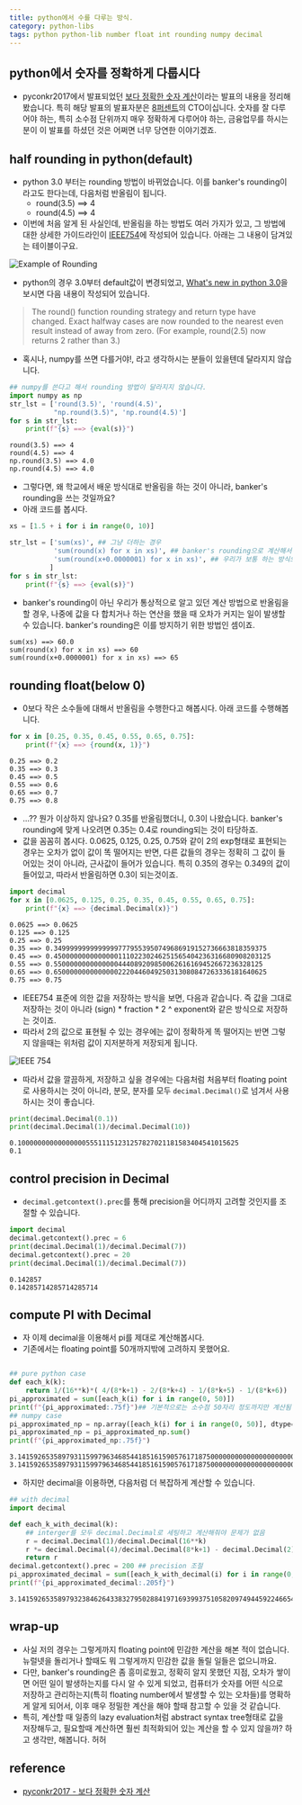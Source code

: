 ```yaml
---
title: python에서 수를 다루는 방식.
category: python-libs
tags: python python-lib number float int rounding numpy decimal 
---
```


## python에서 숫자를 정확하게 다룹시다

- pyconkr2017에서 발표되었던 [보다 정확한 숫자 계산](http://slides.com/hosunglee-1/deck-10#/)이라는 발표의 내용을 정리해 봤습니다. 특히 해당 발표의 발표자분은 [8퍼센트](https://8percent.kr/)의 CTO이십니다. 숫자를 잘 다루어야 하는, 특히 소수점 단위까지 매우 정확하게 다루어야 하는, 금융업무를 하시는 분이 이 발표를 하셨던 것은 어쩌면 너무 당연한 이야기겠죠. 

## half rounding in python(default)

- python 3.0 부터는 rounding 방법이 바뀌었습니다. 이를 banker's rounding이라고도 한다는데, 다음처럼 반올림이 됩니다. 
  - round(3.5) ==> 4
  - round(4.5) ==> 4
- 이번에 처음 알게 된 사실인데, 반올림을 하는 방법도 여러 가지가 있고, 그 방법에 대한 상세한 가이드라인이 [IEEE754](https://en.wikipedia.org/wiki/IEEE_754)에 작성되어 있습니다. 아래는 그 내용이 담겨있는 테이블이구요. 

![Example of Rounding](https://cdn-images-1.medium.com/max/1600/1*066QOYst0u8hqZAXhW8MJg.jpeg)

- python의 경우 3.0부터 default값이 변경되었고, [What's new in python 3.0](https://docs.python.org/3/whatsnew/3.0.html)을 보시면 다음 내용이 작성되어 있습니다. 

> The round() function rounding strategy and return type have changed. Exact halfway cases are now rounded to the nearest even result instead of away from zero. (For example, round(2.5) now returns 2 rather than 3.)

- 혹시나, numpy를 쓰면 다를거야!, 라고 생각하시는 분들이 있을텐데 달라지지 않습니다. 

```python
## numpy를 쓴다고 해서 rounding 방법이 달라지지 않습니다. 
import numpy as np 
str_lst = ['round(3.5)', 'round(4.5)',
           "np.round(3.5)", 'np.round(4.5)']
for s in str_lst:
    print(f"{s} ==> {eval(s)}")
```

```plaintext
round(3.5) ==> 4
round(4.5) ==> 4
np.round(3.5) ==> 4.0
np.round(4.5) ==> 4.0
```

- 그렇다면, 왜 학교에서 배운 방식대로 반올림을 하는 것이 아니라, banker's rounding을 쓰는 것일까요? 
- 아래 코드를 봅시다.

```python
xs = [1.5 + i for i in range(0, 10)]

str_lst = ['sum(xs)', ## 그냥 더하는 경우 
           'sum(round(x) for x in xs)', ## banker's rounding으로 계산해서 더하는 경우 
           'sum(round(x+0.0000001) for x in xs)', ## 우리가 보통 하는 방식으로 반올림해서 더하는 경우 
          ]
for s in str_lst:
    print(f"{s} ==> {eval(s)}")
```

- banker's rounding이 아닌 우리가 통상적으로 알고 있던 계산 방법으로 반올림을 할 경우, 나중에 값을 다 합치거나 하는 연산을 했을 때 오차가 커지는 일이 발생할 수 있습니다. banker's rounding은 이를 방지하기 위한 방법인 셈이죠. 

```plaintext
sum(xs) ==> 60.0
sum(round(x) for x in xs) ==> 60
sum(round(x+0.0000001) for x in xs) ==> 65
```

## rounding float(below 0)

- 0보다 작은 소수들에 대해서 반올림을 수행한다고 해봅시다. 아래 코드를 수행해봅니다. 

```python
for x in [0.25, 0.35, 0.45, 0.55, 0.65, 0.75]:
    print(f"{x} ==> {round(x, 1)}")
``` 

```plaintext
0.25 ==> 0.2
0.35 ==> 0.3
0.45 ==> 0.5
0.55 ==> 0.6
0.65 ==> 0.7
0.75 ==> 0.8
```

- ...?? 뭔가 이상하지 않나요? 0.35를 반올림했더니, 0.3이 나왔습니다. banker's rounding에 맞게 나오려면 0.35는 0.4로 rounding되는 것이 타당하죠. 
- 값을 꼼꼼히 봅시다. 0.0625, 0.125, 0.25, 0.75와 같이 2의 exp형태로 표현되는 경우는 오차가 없이 값이 똑 떨어지는 반면, 다른 값들의 경우는 정확히 그 값이 들어있는 것이 아니라, 근사값이 들어가 있습니다. 특히 0.35의 경우는 0.349의 값이 들어있고, 따라서 반올림하면 0.3이 되는것이죠. 

```python
import decimal 
for x in [0.0625, 0.125, 0.25, 0.35, 0.45, 0.55, 0.65, 0.75]:
    print(f"{x} ==> {decimal.Decimal(x)}")
```

```plaintext
0.0625 ==> 0.0625
0.125 ==> 0.125
0.25 ==> 0.25
0.35 ==> 0.34999999999999997779553950749686919152736663818359375
0.45 ==> 0.450000000000000011102230246251565404236316680908203125
0.55 ==> 0.5500000000000000444089209850062616169452667236328125
0.65 ==> 0.65000000000000002220446049250313080847263336181640625
0.75 ==> 0.75
```

- IEEE754 표준에 의한 값을 저장하는 방식을 보면, 다음과 같습니다. 즉 값을 그대로 저장하는 것이 아니라 (sign) * fraction \* 2 ^ exponent와 같은 방식으로 저장하는 것이죠. 
- 따라서 2의 값으로 표현될 수 있는 경우에는 값이 정확하게 똑 떨어지는 반면 그렇지 않을때는 위처럼 값이 지저분하게 저장되게 됩니다. 

![IEEE 754](https://upload.wikimedia.org/wikipedia/commons/thumb/a/a9/IEEE_754_Double_Floating_Point_Format.svg/618px-IEEE_754_Double_Floating_Point_Format.svg.png)

- 따라서 값을 깔끔하게, 저장하고 싶을 경우에는 다음처럼 처음부터 floating point로 사용하시는 것이 아니라, 분모, 분자를 모두 `decimal.Decimal()`로 넘겨서 사용하시는 것이 좋습니다. 

```python
print(decimal.Decimal(0.1))
print(decimal.Decimal(1)/decimal.Decimal(10))
```

```plaintext
0.1000000000000000055511151231257827021181583404541015625
0.1
```

## control precision in Decimal

- `decimal.getcontext().prec`를 통해 precision을 어디까지 고려할 것인지를 조절할 수 있습니다. 

```python
import decimal 
decimal.getcontext().prec = 6
print(decimal.Decimal(1)/decimal.Decimal(7))
decimal.getcontext().prec = 20
print(decimal.Decimal(1)/decimal.Decimal(7))
```

```plaintext
0.142857
0.14285714285714285714
```

## compute PI with Decimal 

- 자 이제 decimal을 이용해서 pi를 제대로 계산해봅시다. 
- 기존에서는 floating point를 50개까지밖에 고려하지 못했어요. 

```python

## pure python case 
def each_k(k):
    return 1/(16**k)*( 4/(8*k+1) - 2/(8*k+4) - 1/(8*k+5) - 1/(8*k+6))
pi_approximated = sum([each_k(i) for i in range(0, 50)])
print(f"{pi_approximated:.75f}")## 기본적으로는 소수점 50자리 정도까지만 계산됨 
## numpy case 
pi_approximated_np = np.array([each_k(i) for i in range(0, 50)], dtype=np.float128)
pi_approximated_np = pi_approximated_np.sum()
print(f"{pi_approximated_np:.75f}")
```

```plaintext
3.141592653589793115997963468544185161590576171875000000000000000000000000000
3.141592653589793115997963468544185161590576171875000000000000000000000000000
```

- 하지만 decimal을 이용하면, 다음처럼 더 복잡하게 계산할 수 있습니다. 

```python
## with decimal 
import decimal 

def each_k_with_decimal(k):
    ## interger를 모두 decimal.Decimal로 세팅하고 계산해줘야 문제가 없음 
    r = decimal.Decimal(1)/decimal.Decimal(16**k)
    r *= decimal.Decimal(4)/decimal.Decimal(8*k+1) - decimal.Decimal(2)/decimal.Decimal(8*k+4) - decimal.Decimal(1)/decimal.Decimal(8*k+5) - decimal.Decimal(1)/decimal.Decimal(8*k+6)
    return r
decimal.getcontext().prec = 200 ## precision 조절 
pi_approximated_decimal = sum([each_k_with_decimal(i) for i in range(0, 50)])
print(f"{pi_approximated_decimal:.205f}")
```

```plaintext
3.1415926535897932384626433832795028841971693993751058209749445922466544481906209319125159482533123956801188731427042180332333508312678923793809441272231338840779369704611268438173948214903863755033071000000
```

## wrap-up

- 사실 저의 경우는 그렇게까지 floating point에 민감한 계산을 해본 적이 없습니다. 뉴럴넷을 돌리거나 할때도 뭐 그렇게까지 민감한 값을 돌릴 일들은 없으니까요. 
- 다만, banker's rounding은 좀 흥미로웠고, 정확히 알지 못했던 지점, 오차가 쌓이면 어떤 일이 발생하는지를 다시 알 수 있게 되었고, 컴퓨터가 숫자를 어떤 식으로 저장하고 관리하는지(특히 floating number에서 발생할 수 있는 오차들)를 명확하게 알게 되어서, 이후 매우 정밀한 계산을 해야 할때 참고할 수 있을 것 같습니다. 
- 특히, 계산할 때 일종의 lazy evaluation처럼 abstract syntax tree형태로 값을 저장해두고, 필요할때 계산하면 훨씬 최적화되어 있는 계산을 할 수 있지 않을까? 하고 생각만, 해봅니다. 허허

## reference 

- [pyconkr2017 - 보다 정확한 숫자 계산](https://slides.com/hosunglee-1/deck-10#/)
